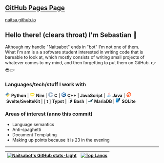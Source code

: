 ## [GitHub Pages Page](https://naitsabot.github.io/)
[naitsa.github.io](https://naitsabot.github.io/)

## Hello there! (clears throat) I'm Sebastian 🍄
Although my handle "Naitsabot" ends in "bot" I'm not one of them. \
What I'm am is a a software student interested in writing code that is bareable to look at, which mostly consists of writing small projects of whatever comes to my mind, and then forgetting to put them on GitHub. 👉😎👉

### Languages/tech/stuff I work with
<img title="Python" height="16em" width="16em" src="https://github.com/devicons/devicon/blob/master/icons/python/python-original.svg">&nbsp;**Python**
| <img title="Nim" height="16em" width="16em" src="https://github.com/devicons/devicon/blob/master/icons/nim/nim-original.svg">&nbsp;**Nim**
| <img title="C" height="16em" width="16em" src="https://github.com/devicons/devicon/blob/master/icons/c/c-original.svg">&nbsp;**C**
| <img title="C++" height="16em" width="16em" src="https://github.com/devicons/devicon/blob/master/icons/cplusplus/cplusplus-original.svg">&nbsp;**C++**
| **JavaScript**
| <img title="Java" height="16em" width="16em" src="https://github.com/devicons/devicon/blob/master/icons/java/java-original.svg">&nbsp;**Java**
| <img title="Svelte" height="16em" width="16em" src="https://github.com/devicons/devicon/blob/master/icons/svelte/svelte-original.svg">&nbsp;**Svelte/SvelteKit**
| [ **t** ]&nbsp;**Typst**
| <img title="Bash" height="16em" width="16em" src="https://github.com/devicons/devicon/blob/master/icons/bash/bash-original.svg">&nbsp;**Bash**
| <img title="MariaDB" height="16em" width="16em" src="https://github.com/devicons/devicon/blob/master/icons/mariadb/mariadb-original.svg">&nbsp;**MariaDB**
| <img title="SQLite" height="16em" width="16em" src="https://github.com/devicons/devicon/blob/master/icons/sqlite/sqlite-original.svg">&nbsp;**SQLite**

### Areas of interest (anno this commit)
- Language semantics
- Anti-spaghetti
- Document Templating
- Making up points because it is 23 in the evening

---

<!-- [![My user statistics](images/userstats.svg)](https://github.com/cicirello/user-statistician) -->

| [![Naitsabot's GitHub stats-Light](https://github-readme-stats.vercel.app/api?username=Naitsabot&show_icons=true&theme=default&rank_icon=github)](https://github.com/anuraghazra/github-readme-stats#gh-light-mode-only) | [![Top Langs](https://github-readme-stats.vercel.app/api/top-langs/?username=Naitsabot&layout=compact)](https://github.com/anuraghazra/github-readme-stats) |
| --- | --- | 


<!-- [![Top Langs](https://github-readme-stats.vercel.app/api/top-langs/?username=Naitsabot&layout=donut)](https://github.com/anuraghazra/github-readme-stats) -->
<!--
**Naitsabot/Naitsabot** is a ✨ _special_ ✨ repository because its `README.md` (this file) appears on your GitHub profile.

Here are some ideas to get you started:

- 🔭 I’m currently working on ...
- 🌱 I’m currently learning ...
- 👯 I’m looking to collaborate on ...
- 🤔 I’m looking for help with ...
- 💬 Ask me about ...
- 📫 How to reach me: ...
- 😄 Pronouns: ...
- ⚡ Fun fact: ...
-->

